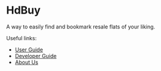 # HdBuy

A way to easily find and bookmark resale flats of your liking.

Useful links:
* [User Guide](UserGuide.md)
* [Developer Guide](DeveloperGuide.md)
* [About Us](AboutUs.md)
